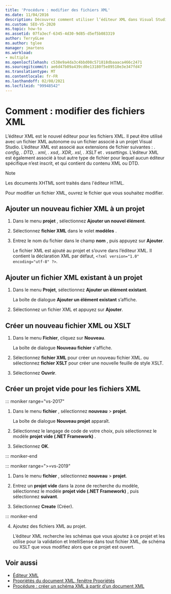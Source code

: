 ```yaml
---
title: 'Procédure : modifier des fichiers XML'
ms.date: 11/04/2016
description: Découvrez comment utiliser l’éditeur XML dans Visual Studio pour modifier des fichiers qui contiennent du contenu XML ou DTD.
ms.custom: SEO-VS-2020
ms.topic: how-to
ms.assetid: 07fa3ecf-6345-4d30-9d85-d5ef5b083319
author: TerryGLee
ms.author: tglee
manager: jmartens
ms.workload:
- multiple
ms.openlocfilehash: c538e9a4da3c4bbd08c571818dbaaaca466c2471
ms.sourcegitcommit: ae6d47b09a439cd0e13180f5e89510e3e347fd47
ms.translationtype: MT
ms.contentlocale: fr-FR
ms.lasthandoff: 02/08/2021
ms.locfileid: "99948542"
---
```

# <a name="how-to-edit-xml-files"></a>Comment : modifier des fichiers XML

L’éditeur XML est le nouvel éditeur pour les fichiers XML. Il peut être utilisé avec un fichier XML autonome ou un fichier associé à un projet Visual Studio. L’éditeur XML est associé aux extensions de fichier suivantes : *. config*, *. DTD*, *. xml*, *. xsd*,. *XDR*,. *xsl*, *. XSLT* et *. vssettings*. L’éditeur XML est également associé à tout autre type de fichier pour lequel aucun éditeur spécifique n’est inscrit, et qui contient du contenu XML ou DTD.

> [!NOTE]
> Les documents XHTML sont traités dans l'éditeur HTML.

Pour modifier un fichier XML, ouvrez le fichier que vous souhaitez modifier.

## <a name="add-a-new-xml-file-to-a-project"></a>Ajouter un nouveau fichier XML à un projet

1. Dans le menu **projet** , sélectionnez **Ajouter un nouvel élément**.

2. Sélectionnez **fichier XML** dans le volet **modèles** .

3. Entrez le nom du fichier dans le champ **nom** , puis appuyez sur **Ajouter**.

   Le fichier XML est ajouté au projet et s’ouvre dans l’éditeur XML. Il contient la déclaration XML par défaut, `<?xml version="1.0" encoding="utf-8" ?>`.

## <a name="add-an-existing-xml-file-to-a-project"></a>Ajouter un fichier XML existant à un projet

1. Dans le menu **Projet**, sélectionnez **Ajouter un élément existant**.

   La boîte de dialogue **Ajouter un élément existant** s’affiche.

2. Sélectionnez un fichier XML et appuyez sur **Ajouter**.

## <a name="create-a-new-xml-or-xslt-file"></a>Créer un nouveau fichier XML ou XSLT

1. Dans le menu **Fichier**, cliquez sur **Nouveau**.

   La boîte de dialogue **Nouveau fichier** s'affiche.

2. Sélectionnez **fichier XML** pour créer un nouveau fichier XML. ou sélectionnez **fichier XSLT** pour créer une nouvelle feuille de style XSLT.

3. Sélectionnez **Ouvrir**.

## <a name="create-an-empty-project-for-xml-files"></a>Créer un projet vide pour les fichiers XML

::: moniker range="vs-2017"

1. Dans le menu **fichier** , sélectionnez **nouveau** > **projet**.

   La boîte de dialogue **Nouveau projet** apparaît.

2. Sélectionnez le langage de code de votre choix, puis sélectionnez le modèle **projet vide (.NET Framework)** .

3. Sélectionnez **OK**.

::: moniker-end

::: moniker range=">=vs-2019"

1. Dans le menu **fichier** , sélectionnez **nouveau** > **projet**.

2. Entrez un **projet vide** dans la zone de recherche du modèle, sélectionnez le modèle **projet vide (.NET Framework)** , puis sélectionnez **suivant**.

3. Sélectionnez **Create** (Créer).

::: moniker-end

4. Ajoutez des fichiers XML au projet.

   L’éditeur XML recherche les schémas que vous ajoutez à ce projet et les utilise pour la validation et IntelliSense dans tout fichier XML, de schéma ou XSLT que vous modifiez alors que ce projet est ouvert.

## <a name="see-also"></a>Voir aussi

- [Éditeur XML](../xml-tools/xml-editor.md)
- [Propriétés du document XML, fenêtre Propriétés](../xml-tools/xml-document-properties-properties-window.md)
- [Procédure : créer un schéma XML à partir d’un document XML](../xml-tools/how-to-create-an-xml-schema-from-an-xml-document.md)
